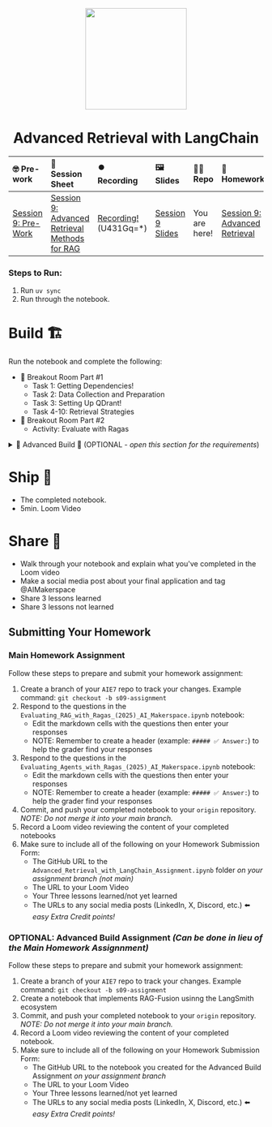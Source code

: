 <p align = "center" draggable=”false” ><img src="https://github.com/AI-Maker-Space/LLM-Dev-101/assets/37101144/d1343317-fa2f-41e1-8af1-1dbb18399719" 
     width="200px"
     height="auto"/>
</p>

## <h1 align="center" id="heading">Advanced Retrieval with LangChain</h1>
| 🤓 Pre-work | 📰 Session Sheet | ⏺️ Recording     | 🖼️ Slides        | 👨‍💻 Repo         | 📝 Homework      | 📁 Feedback       |
|:-----------------|:-----------------|:-----------------|:-----------------|:-----------------|:-----------------|:-----------------|
| [Session 9: Pre-Work](https://www.notion.so/Session-9-Advanced-Retrieval-Methods-for-RAG-21dcd547af3d8047ab18cdd9bd703e46?source=copy_link#234cd547af3d802a84bed66283ae143b)| [Session 9: Advanced Retrieval Methods for RAG](https://www.notion.so/Session-9-Advanced-Retrieval-Methods-for-RAG-21dcd547af3d8047ab18cdd9bd703e46) | [Recording!](https://us02web.zoom.us/rec/share/LoxWXzyD19Oavo_sJUC8_gFzFYqNGVAGEhSpHAE0251a6fnPH4tX-QdF5cARI4uq.bYjv2JKXw7M7jE7L) (U431Gq=*) | [Session 9 Slides](https://www.canva.com/design/DAGt7birMrE/xofe86QfWt4MkojfQrzVNA/edit?utm_content=DAGt7birMrE&utm_campaign=designshare&utm_medium=link2&utm_source=sharebutton) | You are here! | [Session 9: Advanced Retrieval](https://forms.gle/wGke52G33yohbekG9) | [AIE7 Feedback 7/22](https://forms.gle/xQv6J8pbVXbSCqk87) |


### Steps to Run:

1. Run `uv sync`
2. Run through the notebook. 

# Build 🏗️

Run the notebook and complete the following:

- 🤝 Breakout Room Part #1
  - Task 1: Getting Dependencies!
  - Task 2: Data Collection and Preparation
  - Task 3: Setting Up QDrant!
  - Task 4-10: Retrieval Strategies
- 🤝 Breakout Room Part #2
  - Activity: Evaluate with Ragas


<details>
<summary>🚧 Advanced Build 🚧 (OPTIONAL - <i>open this section for the requirements</i>)</summary>

Implement [RAG-Fusion](https://arxiv.org/pdf/2402.03367) using the LangChain ecosystem.

Have fun!
</details>

# Ship 🚢

- The completed notebook. 
- 5min. Loom Video

# Share 🚀
- Walk through your notebook and explain what you've completed in the Loom video
- Make a social media post about your final application and tag @AIMakerspace
- Share 3 lessons learned
- Share 3 lessons not learned

## Submitting Your Homework

### Main Homework Assignment

Follow these steps to prepare and submit your homework assignment:
1. Create a branch of your `AIE7` repo to track your changes. Example command: `git checkout -b s09-assignment`
2. Respond to the questions in the `Evaluating_RAG_with_Ragas_(2025)_AI_Makerspace.ipynb` notebook:
    + Edit the markdown cells with the questions then enter your responses
    + NOTE: Remember to create a header (example: `##### ✅ Answer:`) to help the grader find your responses
3. Respond to the questions in the `Evaluating_Agents_with_Ragas_(2025)_AI_Makerspace.ipynb` notebook:
    + Edit the markdown cells with the questions then enter your responses
    + NOTE: Remember to create a header (example: `##### ✅ Answer:`) to help the grader find your responses
4. Commit, and push your completed notebook to your `origin` repository. _NOTE: Do not merge it into your main branch._
5. Record a Loom video reviewing the content of your completed notebooks
6. Make sure to include all of the following on your Homework Submission Form:
    + The GitHub URL to the `Advanced_Retrieval_with_LangChain_Assignment.ipynb` folder _on your assignment branch (not main)_
    + The URL to your Loom Video
    + Your Three lessons learned/not yet learned
    + The URLs to any social media posts (LinkedIn, X, Discord, etc.) ⬅️ _easy Extra Credit points!_

### OPTIONAL: Advanced Build Assignment _(Can be done in lieu of the Main Homework Assignnment)_

Follow these steps to prepare and submit your homework assignment:
1. Create a branch of your `AIE7` repo to track your changes. Example command: `git checkout -b s09-assignment`
2. Create a notebook that implements RAG-Fusion usinng the LangSmith ecosystem
3. Commit, and push your completed notebook to your `origin` repository. _NOTE: Do not merge it into your main branch._
4. Record a Loom video reviewing the content of your completed notebook.
5. Make sure to include all of the following on your Homework Submission Form:
    + The GitHub URL to the notebook you created for the Advanced Build Assignment _on your assignment branch_
    + The URL to your Loom Video
    + Your Three lessons learned/not yet learned
    + The URLs to any social media posts (LinkedIn, X, Discord, etc.) ⬅️ _easy Extra Credit points!_
